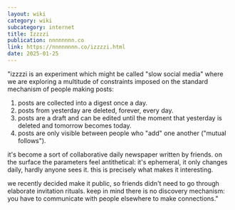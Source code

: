 ```yaml
---
layout: wiki
category: wiki
subcategory: internet
title: Izzzzi
publication: nnnnnnnn.co
link: https://nnnnnnnn.co/izzzzi.html
date: 2025-01-25
---
```


"izzzzi is an experiment which might be called "slow social media" where we are exploring a multitude of constraints imposed on the standard mechanism of people making posts:

1. posts are collected into a digest once a day.
2. posts from yesterday are deleted, forever, every day.
3. posts are a draft and can be edited until the moment that yesterday is deleted and tomorrow becomes today.
4. posts are only visible between people who "add" one another ("mutual follows").

it's become a sort of collaborative daily newspaper written by friends. on the surface the parameters feel antithetical: it's ephemeral, it only changes daily, hardly anyone sees it. this is precisely what makes it interesting.

we recently decided make it public, so friends didn't need to go through elaborate invitation rituals. keep in mind there is no discovery mechanism: you have to communicate with people elsewhere to make connections."
